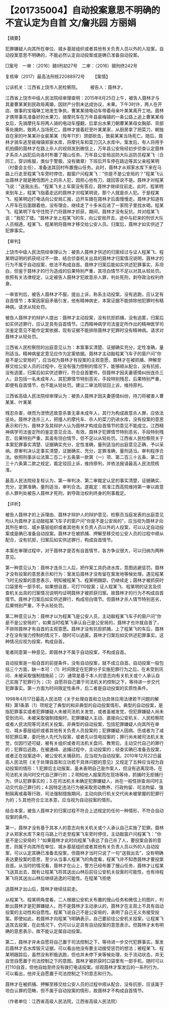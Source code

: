 # 【201735004】自动投案意思不明确的不宜认定为自首 文/詹兆园 方丽娟

【摘要】

犯罪嫌疑人向其所在单位、城乡基层组织或者其他有关负责人员以外的人投案，自动投案意思不明确的，不能必然认定自动投案或是确已准备自动投案。

□案号　一审：（2016）赣II刑初27号　二审：（2016）赣刑终242号

复核审（2017）最高法刑核22088972号 　　【案情】

公诉机关：江西省上饶市人民检察院。 　　被告人：聂林才。

江西省上饶市中级人民法院经审理查明：2015年8月25日上午，被告人聂林才与其妻曹某某到民政局离婚，因财产分割未达成协议，未果。下午3时许，两人在开店、做事的宝福琳工地发生争执，曹某某骑电动车带着母亲叶某某离开工地。聂林才携带事先准备好的水果刀，骑摩托车在万年县裴梅镇的一条公路上追上曹某某母女后，先骑摩托车将两人骑的电动车撞翻，后拿出水果刀朝曹某某母女胸部、背部等处捅刺，致两人当场死亡。聂林才接着赶至叶某某家，从厨房拿了把菜刀，朝独自在家的叶某某孙女裴某某（殁年11岁）颈部砍击，致裴某某当场死亡。随后，聂林才骑车逃至裴梅镇郑家水库，将摩托车和菜刀沉入水库中。案发后，有人将用手机拍摄的聂林才在路上杀人的视频发到微信上，万年县公安局经初步侦查认定聂林才系杀人凶犯后向各村布置了搜山任务。万年县公安局巡防大队巡防员程某飞（合同工，穿训练服，类似于警服，没有徽章）下班后开车停在路边等其父亲程某明（村委会主任），准备送其回村布置搜山任务。此时，聂林才从郑家水库下来在马路上行走至程某飞车旁时停住，敲窗户问程某飞："你是不是公安局的？"程某飞认出聂林才就是微信图片上的杀人犯，因担心他有刀，就回答说不是。聂林才对程某飞说："送我出去。"程某飞关上车窗没有答应，聂林才继续往前走。此时，程某明来到车上，程某飞指着走远的聂林才对程某明说，那个人就是杀人犯。于是程某飞、程某明边打电话向公安局汇报，边开车跟在聂林才后面慢慢走。聂林才知道有人开车在后面跟着他，没有理会，继续走了十多米后进了一家院子里找水喝。程某飞、程某明下车守住院子门将聂林才抓获，期间，聂林才没有反抗，并对程某飞说："我犯了错。"聂林才坐上程某飞的车，向公安局开去，途中与赶来的刑侦大队人员相遇，程某飞、程某明将聂林才移交给公安人员。归案后，聂林才如实供述了犯罪事实。

【审判】

上饶市中级人民法院经审理认为：被告人聂林才供述的归案经过与证人程某飞、程某明证明的抓获经过不一致，结合侦查机关出具的聂林才归案情况说明，聂林才的行为不属于自动投案，依法不构成自首。聂林才归案后能如实供述犯罪事实，系坦白，但鉴于聂林才的行为造成的后果特别严重，其坦白情节不足以对其从轻处罚。依照有关法律规定，认定被告人聂林才犯故意杀人罪，判处死刑，剥夺政治权利终身。

一审宣判后，被告人聂林才不服，提出上诉，称系主动投案，没有逃跑，应认定有自首情节；本案因家庭矛盾引发，他有精神病史，本案证据不能排除他犯罪时有精神病。请求从轻处罚。

被告人聂林才的辩护人提出：聂林才主动投案，没有抗拒抓捕，没有逃匿，归案后如实供述罪行，应认定具有自首情节。江西精神病学司法鉴定所作出的精神医学司法鉴定意见不能作定案依据，现有证据不能排除聂林才犯罪时没有精神病。请求对聂林才从轻处罚。

江西省人民检察院的出庭意见认为：本案事实清楚、证据确实充分，定性准确，量刑适当。精神病鉴定意见应作为定案依据。聂林才主动敲程某飞车子的窗户问"你是不是公安局的"，应当视为聂林才有投案的主观意愿，聂林才在被抓捕、押解至移交给公安人员的过程中，在没有强力控制的情况下，能够顺从配合，没有抗拒，没有逃匿，归案后如实供述罪行，符合自首要件。但聂林才因夫妻感情纠纷连杀三人，且包括一名未成年人，其犯罪情节特别恶劣，手段特别残忍，后果特别严重，即便有自首情节，也不能从轻处罚。建议二审法院驳回上诉，维持原判。

江西省高级人民法院经审理认为：被告人聂林才因夫妻感情纠纷，持刀将被害人曹某某、叶某某

残忍杀害，继而为泄愤还故意杀害无辜未成年人，其行为构成故意杀人罪，应依法惩处。聂林才连杀三人，把撞人的摩托车、杀人的菜刀扔进水库，没有投案的意思表示和行为，聂林才及其辩护人认为聂林才构成自首情节的意见不能成立。江西精神病学司法鉴定所的鉴定意见合法、有效。聂林才犯罪情节特别恶劣，手段特别残忍，后果特别严重，其虽有坦白情节，但不足以从轻处罚。江西省人民检察院关于本案犯罪事实清楚、证据确实充分，定性准确，量刑适当的出庭意见正确，予以采纳。原审判决认定事实清楚，证据确实、充分，定罪准确，量刑适当。审判程序合法。依照刑事诉讼法第二百二十五条第一款第（一）项、第二百三十五条、第二百三十六条第二款之规定，裁定驳回上诉，维持原判，并依法报请最高人民法院核准。

最高人民法院经复核认为，第一审判决、第二审裁定认定的事实清楚，证据确实、充分，定罪准确，量刑适当，审判合法。遂裁定：核准江西高院维持第一审以故意杀人罪判处被告人聂林才死刑，剥夺政治权利终身的刑事裁定。

【评析】

被告人聂林才的上诉理由、聂林才辩护人的辩护意见、检察员当庭发表的出庭意见均认为聂林才主动敲程某飞车子的窗户问"你是不是公安局的"，应当视为聂林才向其所在单位、城乡基层组织或者其他有关负责人员以外的人投案，可以认定自动投案或是确已准备自动投案。聂林才在被抓捕、押解至移交给公安人员的过程中顺从配合，没有抗拒，归案后如实供述罪行，构成自首情节。

本案在审理过程中，对于聂林才是否有自首情节，各方争议很大，可以归纳为两种意见。

第一种意见认为：聂林才连杀三人后，把作案工具扔进水库，意图逃避惩罚。聂林才没有投案的意思表示和行为：案发后聂林才没有留在案发地等候处理，遇见程某飞时无投案的意思表示，明知被程某飞、程某明跟踪，仍继续走；聂林才被抓获时口袋里有一部手机，如果想自首，可打110投案；证人程某飞、程某明的证言及侦查机关出具的归案情况说明均证明聂林才被抓获归案。故聂林才的行为不构成自首情节。聂林才归案后如实供述罪行，构成坦白情节。但聂林才杀人情节特别恶劣，后果特别严重，不予从轻处罚。

第二种意见认为：聂林才以为程某飞是公安人员，主动敲程某飞车子的窗户问"你是不是公安局的"，如果当时程某飞承认自己是公安局的，聂林才也许就自首了，不排除聂林才有自首的主观意愿。聂林才没有抗拒抓捕，上了程某飞的车后，聂林才在没有强力控制的情况下，随时可以逃匿。聂林才归案后如实供述犯罪事实。这种情况应视为投案，构成自首。

笔者同意第一种意见，即聂林才不属于自动投案，不构成自首。

自动投案是一般自首的前提条件，没有自动投案，就不成立自首。自动投案一般包括三个方面，缺一本可：（1）时间限定在犯罪分子实施犯罪行为之后，在未受到讯问、未被采取强制措施前；（2）通常是基于本人的意志向有关机关或个人承认自己实施了犯罪行为；（3）自愿将自己置于司法机关的控制之下，等待进一步交代犯罪事实。第一方面为时间限定性条件，后二者是自动投案的实质性条件。

1998年4月17日最高人民法院《关于处理自首和立功具体应用法律若干问题的解释》第1条第（1）项规定了典型的和非典型的自动投案情形。典型的自动投案，是指犯罪事实或者犯罪嫌疑人未被司法机关发觉，或者虽被发觉，但犯罪嫌疑人尚未受到讯问、未被采取强制措施时，犯罪嫌疑人主动、直接向公安机关、人民检察院或者人民法院等司法机关投案。非典型的自动投案，包括犯罪嫌疑人向其所在单位、城乡基层组织或者其他有关负责人员投案的；犯罪嫌疑人因病、伤或者为了减轻犯罪后果，委托他人先代为投案，或者先以信电投案的；罪行尚未被司法机关发觉，仅因行迹可疑，被有关组织或者司法机关盘问、教育后，主动交代自己的罪行的；犯罪后逃跑，在被通缉、追捕过程中，主动投案的；经查实确已准备去投案，或者正在投案途中，被公安机关捕获的，应当视为自动投案。2010年12月22日最高人民法院《关于处理自首和立功若干具体问题的意见》又规定了五种应当视为自动投案的情形：1.犯罪后主动报案，虽未表明自己是作案人，但没有逃离现场，在司法机关询问时交代自己罪行的；2.明知他人报案而在现场等待，抓捕时无拒捕行为，供认犯罪事实的；3.在司法机关未确定犯罪嫌疑人，尚在一般性排查询问时主动交代自己罪行的；4.因特定违法行为被采取劳动教养、行政拘留、司法拘留、强制隔离戒毒等行政、司法强制措施期间，主动向执行机关交代尚未被掌握的犯罪行为的；5.其他符合立法本意，应当视为自动投案的情形。

结合本案，被告人聂林才的归案过程不符合上述规定的任何一种情形，不符合自动投案的条件。

第一，聂林才没有基于其本人的意志向有关机关或个人承认自己实施了犯罪。聂林才从郑家水库下来在马路上行走至程某飞车旁时停住，主动敲窗户问程某飞："你是不是公安局的？"如果聂林才此时向程某飞表达了自己杀了人，要投案自首的意思，则属于向其所在单位、城乡基层组织或者其他有关负责人员以外的人自动投案，可以认定其确已准备去投案，但聂林才当时只说了一句"送我出去"，没有明确表达要投案的意思，至少从当事人程某飞的角度看，程某飞并不知悉聂林才要投案自首。从当时的情况看，聂林才在山上，警方已经布置了搜山任务，聂林才让程某飞送其出去，既有让程某飞将其送出山林后前往公安机关投案的可能性，也有待程某飞将其送出山林后继续逃逸的可能性。在程某飞拒绝

送聂林才出山后，聂林才继续往前走。

从程某飞、程某明角度看，二人根据公安机关布置的搜山任务和微信上的图片，判断出聂林才是犯罪嫌疑人，而不是聂林才主动承认的，聂林才在主观上不具有自动投案的主动性和自愿性。程某飞说自己不是公安局的，表明了自己无义务接受投案。即使如此，若聂林才向程某飞明确表示，自己要前往公安机关投案，让程某飞送其去投案，在此情况下，仍可以认定具有自动投案的意思表示。但聂林才未有明确的意思表示，故不能认定属自动投案。

第二，聂林才并未自愿将自己置于司法控制之下，等待进一步交代犯罪事实。案发后聂林才去水库毁灭证据，可以看出他没有要主动接受惩罚的想法；被程某飞、程某明跟踪后，虽然没有积极逃跑，但也并未停下来等候处理，处于流动状态，并无自觉自愿置于司法控制之下的意图。聂林才被抓获时口袋里有一部手机，随时可以打110自首，但他自始至终没有拨打电话投案。综观聂林才案发后的一系列行为，可以看出，他并无自愿置于司法控制之下的意志和行为。

聂林才在被抓捕、押解至移交给公安人员的过程中顺从配合，没有抗拒，应该属于坦白认罪的范畴，但不属于自动投案的情形，故聂林才不构成自首情节。

（作者单位：江西省高级人民法院，江西省高级人民法院）